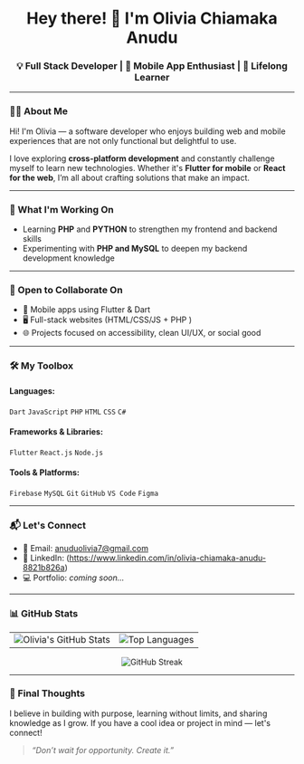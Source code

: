 <h1 align="center">Hey there! 👋 I'm Olivia Chiamaka Anudu</h1>
<h3 align="center">💡 Full Stack Developer | 💙 Mobile App Enthusiast | 🎯 Lifelong Learner</h3>

---

### 👩‍💻 About Me
Hi! I'm Olivia — a software developer who enjoys building web and mobile experiences that are not only functional but delightful to use.

I love exploring **cross-platform development** and constantly challenge myself to learn new technologies. Whether it's **Flutter for mobile** or **React for the web**, I’m all about crafting solutions that make an impact.

---

### 🚀 What I'm Working On
- Learning **PHP** and **PYTHON** to strengthen my frontend and backend skills  
- Experimenting with **PHP and MySQL** to deepen my backend development knowledge  

---

### 🤝 Open to Collaborate On
- 📱 Mobile apps using Flutter & Dart  
- 🖥️ Full-stack websites (HTML/CSS/JS + PHP )  
- 🌐 Projects focused on accessibility, clean UI/UX, or social good  

---

### 🛠️ My Toolbox

#### Languages:
`Dart` `JavaScript` `PHP` `HTML` `CSS` `C#`

#### Frameworks & Libraries:
`Flutter` `React.js` `Node.js`

#### Tools & Platforms:
`Firebase` `MySQL` `Git` `GitHub` `VS Code` `Figma`

---

### 📬 Let's Connect
- 📧 Email: [anuduolivia7@gmail.com](mailto:anuduolivia7@gmail.com)
- 🔗 LinkedIn: (https://www.linkedin.com/in/olivia-chiamaka-anudu-8821b826a)
- 💻 Portfolio: *coming soon...*

---

### 📊 GitHub Stats

<table>
  <tr>
    <td>
      <img src="https://github-readme-stats.vercel.app/api?username=olivia1809&show_icons=true&theme=default" alt="Olivia's GitHub Stats" />
    </td>
    <td>
      <img src="https://github-readme-stats.vercel.app/api/top-langs?username=olivia1809&layout=compact&langs_count=8" alt="Top Languages" />
    </td>
  </tr>
</table>

<p align="center">
  <img src="https://github-readme-streak-stats.herokuapp.com/?user=olivia1809" alt="GitHub Streak" />
</p>

---

### 🌟 Final Thoughts
I believe in building with purpose, learning without limits, and sharing knowledge as I grow. If you have a cool idea or project in mind — let's connect!

> *“Don’t wait for opportunity. Create it.”*

